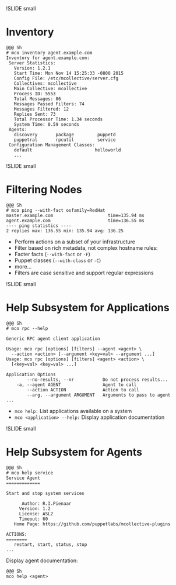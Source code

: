 !SLIDE small
# Inventory

    @@@ Sh
    # mco inventory agent.example.com
    Inventory for agent.example.com:
     Server Statistics:
       Version: 1.2.1
       Start Time: Mon Nov 14 15:25:33 -0800 2015
       Config File: /etc/mcollective/server.cfg
       Collectives: mcollective
       Main Collective: mcollective
       Process ID: 5553
       Total Messages: 86
       Messages Passed Filters: 74
       Messages Filtered: 12
       Replies Sent: 73
       Total Processor Time: 1.34 seconds
       System Time: 0.59 seconds
     Agents:
       discovery       package         puppetd
       puppetral       rpcutil         service
     Configuration Management Classes:
       default                        helloworld
       ...


!SLIDE small
# Filtering Nodes

    @@@ Sh
    # mco ping --with-fact osfamily=RedHat
    master.example.com                     time=135.94 ms
    agent.example.com                      time=136.55 ms
    ---- ping statistics ----
    2 replies max: 136.55 min: 135.94 avg: 136.25

* Perform actions on a subset of your infrastructure
* Filter based on rich metadata, not complex hostname rules:
 * Facter facts (`--with-fact` or `-F`)
 * Puppet classes (`--with-class` or `-C`)
 * more...
* Filters are case sensitive and support regular expressions


!SLIDE small
# Help Subsystem for Applications

    @@@ Sh
    # mco rpc --help

    Generic RPC agent client application

    Usage: mco rpc [options] [filters] --agent <agent> \
      --action <action> [--argument <key=val> --argument ...]
    Usage: mco rpc [options] [filters] <agent> <action> \
      [<key=val> <key=val> ...]

    Application Options
            --no-results, --nr           Do not process results...
        -a, --agent AGENT                Agent to call
            --action ACTION              Action to call
            --arg, --argument ARGUMENT   Arguments to pass to agent
    ...

* `mco help:` List applications available on a system
* `mco <application> --help:` Display application documentation


!SLIDE small
# Help Subsystem for Agents

    @@@ Sh
    # mco help service
    Service Agent
    =============

    Start and stop system services

          Author: R.I.Pienaar
         Version: 1.2
         License: ASL2
         Timeout: 60
       Home Page: https://github.com/puppetlabs/mcollective-plugins

    ACTIONS:
    ========
       restart, start, status, stop
    ...

Display agent documentation:

    @@@ Sh
    mco help <agent>
